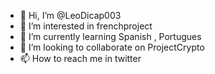 - 👋 Hi, I’m @LeoDicap003
- 👀 I’m interested in frenchproject
- 🌱 I’m currently learning Spanish , Portugues
- 💞️ I’m looking to collaborate on ProjectCrypto
- 📫 How to reach me in twitter

<!---
LeoDicap003/LeoDicap003 is a ✨ special ✨ repository because its `README.md` (this file) appears on your GitHub profile.
You can click the Preview link to take a look at your changes.
--->
